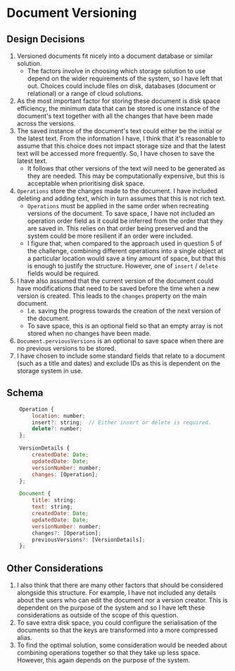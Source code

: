 # Document Versioning

## Design Decisions

1. Versioned documents fit nicely into a document database or similar solution.
   * The factors involve in choosing which storage solution to use depend on the wider requirements of the system, so I have left that out. Choices could include files on disk, databases (document or relational) or a range of cloud solutions.
2. As the most important factor for storing these document is disk space efficiency, the minimum data that can be stored is one instance of the document's text together with all the changes that have been made across the versions.
3. The saved instance of the document's text could either be the initial or the latest text. From the information I have, I think that it's reasonable to assume that this choice does not impact storage size and that the latest text will be accessed more frequently. So, I have chosen to save the latest text.
   * It follows that other versions of the text will need to be generated as they are needed. This may be computationally expensive, but this is acceptable when prioritising disk space.
4. `Operations` store the changes made to the document. I have included deleting and adding text, which in turn assumes that this is not rich text.
   * `Operations` must be applied in the same order when recreating versions of the document. To save space, I have not included an operation order field as it could be inferred from the order that they are saved in. This relies on that order being preserved and the system could be more resilient if an order were included.
   * I figure that, when compared to the approach used in question 5 of the challenge, combining different operations into a single object at a particular location would save a tiny amount of space, but that this is enough to justify the structure. However, one of `insert` / `delete` fields would be required.
5. I have also assumed that the current version of the document could have modifications that need to be saved before the time when a new version is created. This leads to the `changes` property on the main document. 
   * I.e. saving the progress towards the creation of the next version of the document.
   * To save space, this is an optional field so that an empty array is not stored when no changes have been made.
6. `Document.perviousVersions` is an optional to save space when there are no previous versions to be stored.
7. I have chosen to include some standard fields that relate to a document (such as a title and dates) and exclude IDs as this is dependent on the storage system in use.


## Schema

``` javascript
    Operation {
        location: number;
        insert?: string;  // Either insert or delete is required.
        delete?: number;
    };

    VersionDetails {
        createdDate: Date;
        updatedDate: Date;
        versionNumber: number;
        changes: [Operation];
    };

    Document {
        title: string;
        text: string;
        createdDate: Date;
        updatedDate: Date;
        versionNumber: number;
        changes?: [Operation];
        previousVersions?: [VersionDetails];
    };
```

## Other Considerations

1. I also think that there are many other factors that should be considered alongside this structure. For example, I have not included any details about the users who can edit the document nor a version creator. This is dependent on the purpose of the system and so I have left these considerations as outside of the scope of this question.
2. To save extra disk space, you could configure the serialisation of the documents so that the keys are transformed into a more compressed alias. 
3. To find the optimal solution, some consideration would be needed about combining operations together so that they take up less space. However, this again depends on the purpose of the system. 